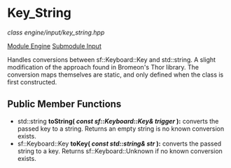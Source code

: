 # Key_String
*class*
*engine/input/key_string.hpp*

[Module Engine](../engine.md)
[Submodule Input](input.md)

Handles conversions between sf::Keyboard::Key and std::string. A slight modification of the approach found in Bromeon's Thor library. The conversion maps themselves are static, and only defined when the class is first constructed.

## Public Member Functions
- std::string **toString( *const sf::Keyboard::Key& trigger* ):** converts the passed key to a string. Returns an empty string is no known conversion exists.
- sf::Keyboard::Key **toKey( *const std::string& str* ):** converts the passed string to a key. Returns sf::Keyboard::Unknown if no known conversion exists.